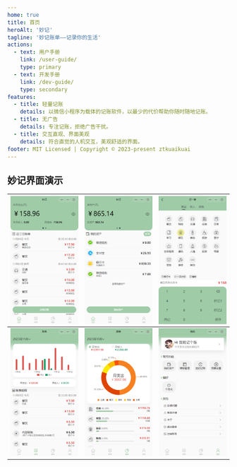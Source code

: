 ```yaml
---
home: true
title: 首页
heroAlt: '妙记'
tagline: '妙记账单——记录你的生活'
actions:
  - text: 用户手册
    link: /user-guide/
    type: primary
  - text: 开发手册
    link: /dev-guide/
    type: secondary
features:
  - title: 轻量记账
    details: 以微信小程序为载体的记账软件，以最少的代价帮助你随时随地记账。
  - title: 无广告
    details: 专注记账，拒绝广告干扰。
  - title: 交互直观、界面美观
    details: 符合直觉的人机交互，美观舒适的界面。
footer: MIT Licensed | Copyright © 2023-present ztkuaikuai
---
```

## 妙记界面演示
| ![demonstration1](./demonstration1.png) | ![demonstration1](./demonstration5.png) |![demonstration1](./demonstration6.png) |
| :-------------------------------------: | :-------------------------------------: |:-------------------------------------: |
| ![demonstration1](./demonstration2.png) | ![demonstration1](./demonstration3.png) | ![demonstration1](./demonstration4.png) |





